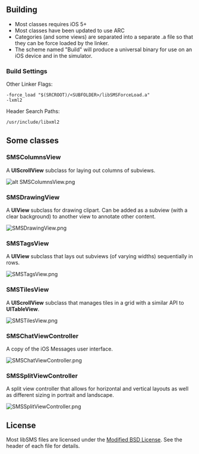 ## Building

* Most classes requires iOS 5+
* Most classes have been updated to use ARC
* Categories (and some views) are separated into a separate .a file so that they can be force loaded by the linker.
* The scheme named "Build" will produce a universal binary for use on an iOS device and in the simulator.

### Build Settings

Other Linker Flags:
	
	-force_load "$(SRCROOT)/<SUBFOLDER>/libSMSForceLoad.a"
	-lxml2

Header Search Paths:

	/usr/include/libxml2

## Some classes

### SMSColumnsView
A **UIScrollView** subclass for laying out columns of subviews.

![alt SMSColumnsView.png](http://github.com/silvermana/libSMS/raw/master/readme_images/SMSColumnsView.png)  

### SMSDrawingView
A **UIView** subclass for drawing clipart. Can be added as a subview (with a clear background) to another view to annotate other content.

![SMSDrawingView.png](http://github.com/silvermana/libSMS/raw/master/readme_images/SMSDrawingView.png)  

### SMSTagsView
A **UIView** subclass that lays out subviews (of varying widths) sequentially in rows.

![SMSTagsView.png](http://github.com/silvermana/libSMS/raw/master/readme_images/SMSTagsView.png)  

### SMSTilesView
A **UIScrollView** subclass that manages tiles in a grid with a similar API to **UITableView**.

![SMSTilesView.png](http://github.com/silvermana/libSMS/raw/master/readme_images/SMSTilesView.png)  

### SMSChatViewController
A copy of the iOS Messages user interface.

![SMSChatViewController.png](http://github.com/silvermana/libSMS/raw/master/readme_images/SMSChatViewController.png)  

### SMSSplitViewController
A split view controller that allows for horizontal and vertical layouts as well as different sizing in portrait and landscape.

![SMSSplitViewController.png](http://github.com/silvermana/libSMS/raw/master/readme_images/SMSSplitViewController.png)  

## License

Most libSMS files are licensed under the [Modified BSD License](http://en.wikipedia.org/wiki/BSD_license). See the header of each file for details.